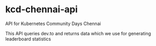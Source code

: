 # kcd-chennai-api
API for Kubernetes Community Days Chennai

This API queries dev.to and returns data which we use for generating leaderboard statistics
